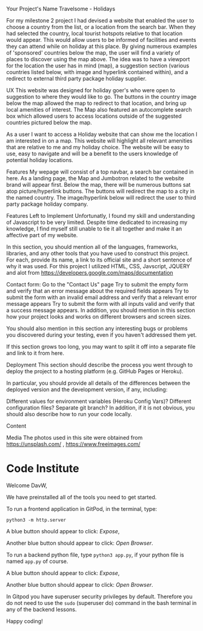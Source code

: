 Your Project's Name
Travelsome - Holidays

For my milestone 2 project I had devised a website that enabled the user to choose a country from the list, or a location from the search bar. 
When they had selected the country, local tourist hotspots relative to that location would appear. This would allow users to be informed of facilities and events they can 
attend while on holiday at this place.
By giving numerous examples of 'sponsored' countries below the map, the user will find a variety of places to discover using the map above.
The idea was to have a viewport for the location the user has in mind (map), a suggestion section (various countries listed below, with image and hyperlink contained within), 
and a redirect to external third party package holiday supplier.

UX
This website was designed for holiday goer's who were open to suggestion to where they would like to go.
The buttons in the country image below the map allowed the map to redirect to that location, and bring up local amenities of interest.
The Map also featured an autocomplete search box which allowed users to access locations outside of the suggested countries pictured below the map.

As a user I want to access a Holiday website that can show me the location I am interested in on a map. 
This website will highlight all relevant amenities that are relative to me and my holiday choice.
The website will be easy to use, easy to navigate and will be a benefit to the users knowledge of potential holiday locations.

Features
My wepage will consist of a top navbar, a search bar contained in here.
As a landing page, the Map and Jumbotron related to the website brand will appear first.
Below the map, there will be numerous buttons sat atop picture/hyperlink buttons.
The buttons will redirect the map to a city in the named country.
The image/hyperlink below will redirect the user to third party package holiday company.


Features Left to Implement
Unfortunatly, I found my skill and understanding of Javascript to be very limited. 
Despite time dedicated to increasing my knowledge, I find myself still unable to tie it all together and make it an affective part of my website.



In this section, you should mention all of the languages, frameworks, libraries, and any other tools that you have used to construct this project. For each, provide its name, a link to its official site and a short sentence of why it was used.
For this project I utilized HTML, CSS, Javscript, JQUERY and alot from https://developers.google.com/maps/documentation

Contact form:
Go to the "Contact Us" page
Try to submit the empty form and verify that an error message about the required fields appears
Try to submit the form with an invalid email address and verify that a relevant error message appears
Try to submit the form with all inputs valid and verify that a success message appears.
In addition, you should mention in this section how your project looks and works on different browsers and screen sizes.

You should also mention in this section any interesting bugs or problems you discovered during your testing, even if you haven't addressed them yet.

If this section grows too long, you may want to split it off into a separate file and link to it from here.

Deployment
This section should describe the process you went through to deploy the project to a hosting platform (e.g. GitHub Pages or Heroku).

In particular, you should provide all details of the differences between the deployed version and the development version, if any, including:

Different values for environment variables (Heroku Config Vars)?
Different configuration files?
Separate git branch?
In addition, if it is not obvious, you should also describe how to run your code locally.


Content

Media
The photos used in this site were obtained from https://unsplash.com/ , https://www.freeimages.com/


# Code Institute

Welcome DavW,

We have preinstalled all of the tools you need to get started.

To run a frontend application in GitPod, in the terminal, type:

`python3 -m http.server`

A blue button should appear to click: *Expose*,

Another blue button should appear to click: *Open Browser*.

To run a backend python file, type `python3 app.py`, if your python file is named `app.py` of course.

A blue button should appear to click: *Expose*,

Another blue button should appear to click: *Open Browser*.

In Gitpod you have superuser security privileges by default. Therefore you do not need to use the `sudo` (superuser do) command in the bash terminal in any of the backend lessons. 

Happy coding!
